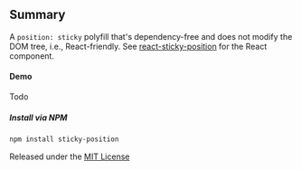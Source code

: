 ## Summary

A `position: sticky` polyfill that's dependency-free and does not modify the DOM tree, i.e., React-friendly.  See [react-sticky-position](https://github.com/jackmoore/react-sticky-position) for the React component.

#### Demo

Todo

##### Install via NPM
```bash
npm install sticky-position
```

Released under the [MIT License](http://www.opensource.org/licenses/mit-license.php)